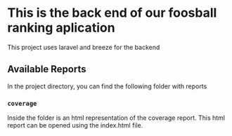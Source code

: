 # This is the back end of our foosball ranking aplication

This project uses laravel and breeze for the backend

## Available Reports

In the project directory, you can find the following folder with reports

### `coverage`

Inside the folder is an html representation of the coverage report. This html report can be opened using the index.html file.



